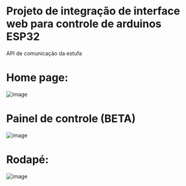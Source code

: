 # Projeto de integração de interface web para controle de arduinos ESP32
API de comunicação da estufa

# Home page:

![image](https://github.com/MAIA332/IOTAPI/assets/67965680/4e94d288-aa9d-4973-9a78-0ca688452d2c)

# Painel de controle (BETA)

![image](https://github.com/MAIA332/IOTAPI/assets/67965680/e50b0b7d-a575-4825-8dc3-dd3024bbafdf)

# Rodapé:

![image](https://github.com/MAIA332/IOTAPI/assets/67965680/c456497e-2a52-47a3-a51c-5fca7c8c2cec)

